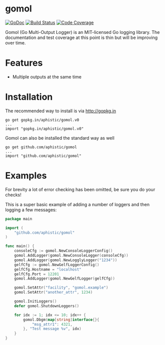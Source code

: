 gomol
=====

[![GoDoc](https://godoc.org/github.com/aphistic/gomol?status.svg)](https://godoc.org/github.com/aphistic/gomol)
[![Build Status](https://img.shields.io/travis/aphistic/gomol.svg)](https://travis-ci.org/aphistic/gomol)
[![Code Coverage](https://img.shields.io/codecov/c/github/aphistic/gomol.svg)](http://codecov.io/github/aphistic/gomol?branch=master)

Gomol (Go Multi-Output Logger) is an MIT-licensed Go logging library.  The documentation and test coverage at this point is thin but will be improving over time. 

Features
========

* Multiple outputs at the same time

Installation
============

The recommended way to install is via http://gopkg.in

    go get gopkg.in/aphistic/gomol.v0
    ...
    import "gopkg.in/aphistic/gomol.v0"

Gomol can also be installed the standard way as well

    go get github.com/aphistic/gomol
    ...
    import "github.com/aphistic/gomol"

Examples
========

For brevity a lot of error checking has been omitted, be sure you do your checks!

This is a super basic example of adding a number of loggers and then logging a few messages:

```go
package main

import (
	"github.com/aphistic/gomol"
)

func main() {
	consoleCfg := gomol.NewConsoleLoggerConfig()
	gomol.AddLogger(gomol.NewConsoleLogger(consoleCfg))
	gomol.AddLogger(gomol.NewLogglyLogger("1234"))
	gelfCfg := gomol.NewGelfLoggerConfig()
	gelfCfg.Hostname = "localhost"
	gelfCfg.Port = 12201
	gomol.AddLogger(gomol.NewGelfLogger(gelfCfg))

	gomol.SetAttr("facility", "gomol.example")
	gomol.SetAttr("another_attr", 1234)

	gomol.InitLoggers()
	defer gomol.ShutdownLoggers()

	for idx := 1; idx <= 10; idx++ {
		gomol.Dbgm(map[string]interface{}{
			"msg_attr1": 4321,
		}, "Test message %v", idx)
	}
}
```
